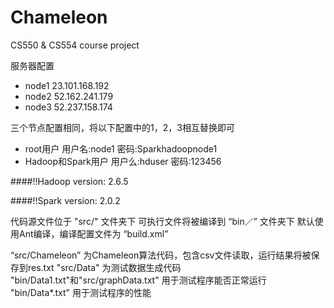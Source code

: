 # Chameleon
CS550 &amp; CS554 course project

服务器配置
- node1 23.101.168.192
- node2 52.162.241.179
- node3 52.237.158.174
  
三个节点配置相同，将以下配置中的1，2，3相互替换即可
- root用户 用户名:node1 密码:Sparkhadoopnode1
- Hadoop和Spark用户 用户么:hduser 密码:123456

####!!Hadoop version: 2.6.5

####!!Spark version: 2.0.2


代码源文件位于 "src/" 文件夹下
可执行文件将被编译到 “bin／” 文件夹下
默认使用Ant编译，编译配置文件为 “build.xml”

“src/Chameleon” 为Chameleon算法代码，包含csv文件读取，运行结果将被保存到res.txt
"src/Data" 为测试数据生成代码
"bin/Data1.txt"和"src/graphData.txt" 用于测试程序能否正常运行
"bin/Data*.txt" 用于测试程序的性能